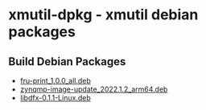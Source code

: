 xmutil-dpkg - xmutil debian packages
====================================

## Build Debian Packages

* [fru-print_1.0.0_all.deb](docs/build/fru-print.md)
* [zynqmp-image-update_2022.1.2_arm64.deb](docs/build/zynqmp-image-update.md)
* [libdfx-0.1.1-Linux.deb](docs/build/libdfx.md)




